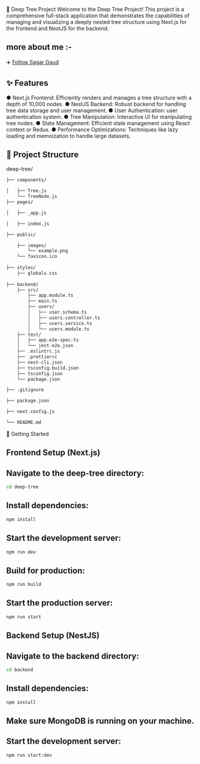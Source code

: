 🌳 Deep Tree Project
Welcome to the Deep Tree Project! This project is a comprehensive full-stack application that demonstrates the capabilities of managing and visualizing a deeply nested tree structure using Next.js for the frontend and NestJS for the backend.

## more about me :-
✈️ [Follow Sagar Gaud](https://www.linkedin.com/in/sagargaud332/)

## ✨ Features
● Next.js Frontend: Efficiently renders and manages a tree structure with a depth of 10,000 nodes.
● NestJS Backend: Robust backend for handling tree data storage and user management.
● User Authentication: user authentication system.
● Tree Manipulation: Interactive UI for manipulating tree nodes.
● State Management: Efficient state management using React context or Redux.
● Performance Optimizations: Techniques like lazy loading and memoization to handle large datasets.

## 📂 Project Structure
deep-tree/

```sh
├── components/

│   ├── Tree.js
    └── TreeNode.js
├── pages/

│   ├── _app.js

│   ├── index.js

├── public/

    ├── images/
        └── example.png
    └── favicon.ico
    
├── styles/
    ├── globals.css
    
├── backend/
    ├── src/
        ├── app.module.ts
        ├── main.ts
        ├── users/
        │   ├── user.schema.ts
        │   ├── users.controller.ts
        │   ├── users.service.ts
        │   └── users.module.ts
    ├── test/
    │   ├── app.e2e-spec.ts
    │   └── jest-e2e.json
    ├── .eslintrc.js
    ├── .prettierrc
    ├── nest-cli.json
    ├── tsconfig.build.json
    ├── tsconfig.json
    └── package.json

├── .gitignore

├── package.json

├── next.config.js

└── README.md
```

🚀 Getting Started
## Frontend Setup (Next.js)

## Navigate to the deep-tree directory:

```sh
cd deep-tree
```

## Install dependencies:

```sh
npm install
```

## Start the development server:

```sh
npm run dev
```

## Build for production:

```sh
npm run build
```

##  Start the production server:
```sh
npm run start
```

## Backend Setup (NestJS)
## Navigate to the backend directory:

```sh
cd backend
```

## Install dependencies:

```sh
npm install
```

## Make sure MongoDB is running on your machine.
## Start the development server:

```sh
npm run start:dev
```
